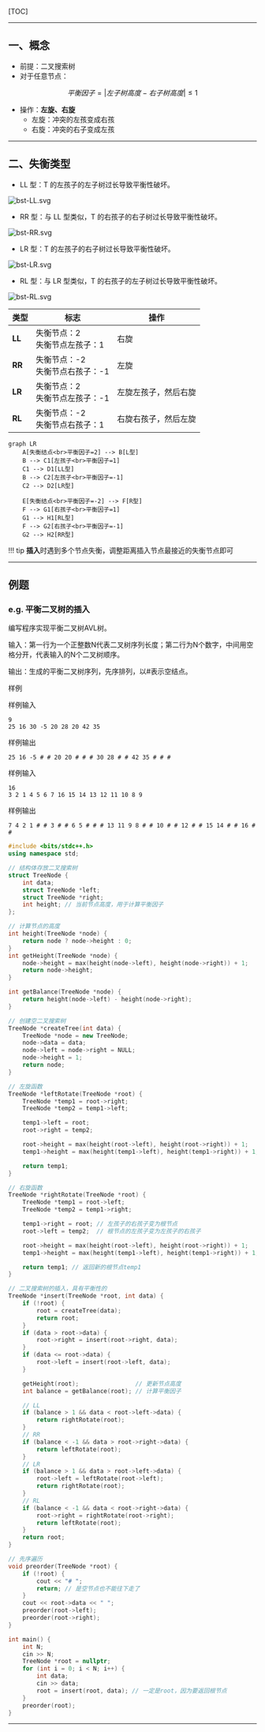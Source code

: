 [TOC]

---

## 一、概念

- 前提：二叉搜索树
- 对于任意节点：

$$
平衡因子=|左子树高度-右子树高度|\leq 1
$$

- 操作：**左旋、右旋**
    - 左旋：冲突的左孩变成右孩
    - 右旋：冲突的右子变成左孩
    
---

## 二、失衡类型
- LL 型：T 的左孩子的左子树过长导致平衡性破坏。

![bst-LL.svg](../../assets/images/DSA/bst-LL.svg)

- RR 型：与 LL 型类似，T 的右孩子的右子树过长导致平衡性破坏。

![bst-RR.svg](../../assets/images/DSA/bst-RR.svg)

- LR 型：T 的左孩子的右子树过长导致平衡性破坏。

![bst-LR.svg](../../assets/images/DSA/bst-LR.svg)

- RL 型：与 LR 型类似，T 的右孩子的左子树过长导致平衡性破坏。

![bst-RL.svg](../../assets/images/DSA/bst-RL.svg)


  | 类型   | 标志                                | 操作                 |
  | ------ | ----------------------------------- | -------------------- |
  | **LL** | 失衡节点：2<br>失衡节点左孩子：1    | 右旋                 |
  | **RR** | 失衡节点：-2<br/>失衡节点右孩子：-1 | 左旋                 |
  | **LR** | 失衡节点：2<br/>失衡节点左孩子：-1  | 左旋左孩子，然后右旋 |
  | **RL** | 失衡节点：-2<br/>失衡节点右孩子：1  | 右旋右孩子，然后左旋 |

  ```mermaid
  graph LR
      A[失衡结点<br>平衡因子=2] --> B[L型]
      B --> C1[左孩子<br>平衡因子=1]
      C1 --> D1[LL型]
      B --> C2[左孩子<br>平衡因子=-1]
      C2 --> D2[LR型]
  
      E[失衡结点<br>平衡因子=-2] --> F[R型]
      F --> G1[右孩子<br>平衡因子=1]
      G1 --> H1[RL型]
      F --> G2[右孩子<br>平衡因子=-1]
      G2 --> H2[RR型]
  
  ```


!!! tip
    **插入**时遇到多个节点失衡，调整距离插入节点最接近的失衡节点即可

---

## 例题

### e.g. 平衡二叉树的插入

编写程序实现平衡二叉树AVL树。

输入：第一行为一个正整数N代表二叉树序列长度；第二行为N个数字，中间用空格分开，代表输入的N个二叉树顺序。

输出：生成的平衡二叉树序列，先序排列，以#表示空结点。

样例

样例输入

```
9
25 16 30 -5 20 28 20 42 35
```

样例输出

```
25 16 -5 # # 20 20 # # # 30 28 # # 42 35 # # #
```

样例输入

```
16
3 2 1 4 5 6 7 16 15 14 13 12 11 10 8 9
```

样例输出

```
7 4 2 1 # # 3 # # 6 5 # # # 13 11 9 8 # # 10 # # 12 # # 15 14 # # 16 # # 
```

```c++
#include <bits/stdc++.h>
using namespace std;

// 结构体存放二叉搜索树
struct TreeNode {
    int data;
    struct TreeNode *left;
    struct TreeNode *right;
    int height; // 当前节点高度，用于计算平衡因子
};

// 计算节点的高度
int height(TreeNode *node) {
    return node ? node->height : 0;
}
int getHeight(TreeNode *node) {
    node->height = max(height(node->left), height(node->right)) + 1;
    return node->height;
}

int getBalance(TreeNode *node) {
    return height(node->left) - height(node->right);
}

// 创建空二叉搜索树
TreeNode *createTree(int data) {
    TreeNode *node = new TreeNode;
    node->data = data;
    node->left = node->right = NULL;
    node->height = 1;
    return node;
}

// 左旋函数
TreeNode *leftRotate(TreeNode *root) {
    TreeNode *temp1 = root->right;
    TreeNode *temp2 = temp1->left;

    temp1->left = root;
    root->right = temp2;

    root->height = max(height(root->left), height(root->right)) + 1;
    temp1->height = max(height(temp1->left), height(temp1->right)) + 1;

    return temp1;
}

// 右旋函数
TreeNode *rightRotate(TreeNode *root) {
    TreeNode *temp1 = root->left;
    TreeNode *temp2 = temp1->right;

    temp1->right = root; // 左孩子的右孩子变为根节点
    root->left = temp2;  // 根节点的左孩子变为左孩子的右孩子

    root->height = max(height(root->left), height(root->right)) + 1;
    temp1->height = max(height(temp1->left), height(temp1->right)) + 1;

    return temp1; // 返回新的根节点temp1
}

// 二叉搜索树的插入，具有平衡性的
TreeNode *insert(TreeNode *root, int data) {
    if (!root) {
        root = createTree(data);
        return root;
    }
    if (data > root->data) {
        root->right = insert(root->right, data);
    }
    if (data <= root->data) {
        root->left = insert(root->left, data);
    }

    getHeight(root);                // 更新节点高度
    int balance = getBalance(root); // 计算平衡因子

    // LL
    if (balance > 1 && data < root->left->data) {
        return rightRotate(root);
    }
    // RR
    if (balance < -1 && data > root->right->data) {
        return leftRotate(root);
    }
    // LR
    if (balance > 1 && data > root->left->data) {
        root->left = leftRotate(root->left);
        return rightRotate(root);
    }
    // RL
    if (balance < -1 && data < root->right->data) {
        root->right = rightRotate(root->right);
        return leftRotate(root);
    }
    return root;
}

// 先序遍历
void preorder(TreeNode *root) {
    if (!root) {
        cout << "# ";
        return; // 是空节点也不能往下走了
    }
    cout << root->data << " ";
    preorder(root->left);
    preorder(root->right);
}

int main() {
    int N;
    cin >> N;
    TreeNode *root = nullptr;
    for (int i = 0; i < N; i++) {
        int data;
        cin >> data;
        root = insert(root, data); // 一定是root，因为要返回根节点
    }
    preorder(root);
}
```

---

